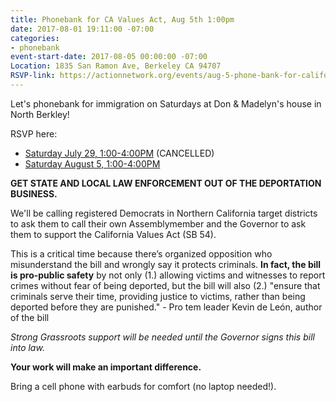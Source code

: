 ```yaml
---
title: Phonebank for CA Values Act, Aug 5th 1:00pm
date: 2017-08-01 19:11:00 -07:00
categories:
- phonebank
event-start-date: 2017-08-05 00:00:00 -07:00
Location: 1835 San Ramon Ave, Berkeley CA 94707
RSVP-link: https://actionnetwork.org/events/aug-5-phone-bank-for-california-values-act-sb-54
---
```


Let's phonebank for immigration on Saturdays at Don & Madelyn's house in North Berkley!

RSVP here:
+ [Saturday July 29, 1:00-4:00PM][jul29] (CANCELLED)
+ [Saturday August 5, 1:00-4:00PM][aug5]

**GET STATE AND LOCAL LAW ENFORCEMENT OUT OF THE DEPORTATION BUSINESS.**

We'll be calling registered Democrats in Northern California target districts to ask them to call their own Assemblymember and the Governor to ask them to support the California Values Act (SB 54).  

This is a critical time because there’s organized opposition who misunderstand the bill and wrongly say it protects criminals.  **In fact, the bill is pro-public safety** by not only (1.) allowing victims and witnesses to report crimes without fear of being deported, but the bill will also (2.) "ensure that criminals serve their time, providing justice to victims, rather than being deported before they are punished."  - Pro tem leader Kevin de León, author of the bill

_Strong Grassroots support will be needed until the Governor signs this bill into law._

**Your work will make an important difference.**

Bring a cell phone with earbuds for comfort (no laptop needed!).


[jul29]: https://actionnetwork.org/events/july-29-phone-bank-for-california-values-act-sb-54
[aug5]: https://actionnetwork.org/events/aug-5-phone-bank-for-california-values-act-sb-54